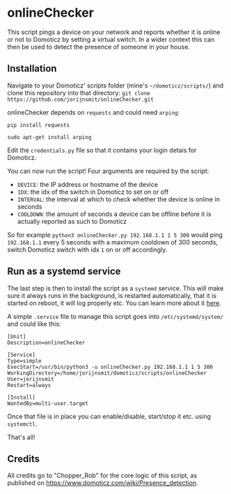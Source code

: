 # onlineChecker

This script pings a device on your network and reports whether it is online or not to Domoticz by setting a virtual switch. In a wider context this can then be used to detect the presence of someone in your house.

## Installation

Navigate to your Domoticz' scripts folder (mine's `~/domoticz/scripts/`) and clone this repository into that directory:
`git clone https://github.com/jorijnsmit/onlineChecker.git`

onlineChecker depends on `requests` and could need `arping`:

`pip install requests`

`sudo apt-get install arping`

Edit the `credentials.py` file so that it contains your login detais for Domoticz.

You can now run the script! Four arguments are required by the script:

- `DEVICE`: the IP address or hostname of the device
- `IDX`: the idx of the switch in Domoticz to set on or off
- `INTERVAL`: the interval at which to check whether the device is online in seconds
- `COOLDOWN`: the amount of seconds a device can be offline before it is actually reported as such to Domoticz

So for example `python3 onlineChecker.py 192.168.1.1 1 5 300` would ping `192.168.1.1` every 5 seconds with a maximum cooldown of 300 seconds, switch Domoticz switch with idx `1` on or off accordingly.

## Run as a systemd service

The last step is then to install the script as a `systemd` service. This will make sure it always runs in the background, is restarted automatically, that it is started on reboot, it will log properly etc. You can learn more about it [here](https://wiki.debian.org/systemd).

A simple `.service` file to manage this script goes into `/etc/systemd/system/` and could like this:

```
[Unit]
Description=onlineChecker

[Service]
Type=simple
ExecStart=/usr/bin/python3 -u onlineChecker.py 192.168.1.1 1 5 300
WorkingDirectory=/home/jorijnsmit/domoticz/scripts/onlineChecker
User=jorijnsmit
Restart=always

[Install]
WantedBy=multi-user.target
```
Once that file is in place you can enable/disable, start/stop it etc. using `systemctl`.

That's all!

## Credits

All credits go to "Chopper_Rob" for the core logic of this script, as published on https://www.domoticz.com/wiki/Presence_detection.
